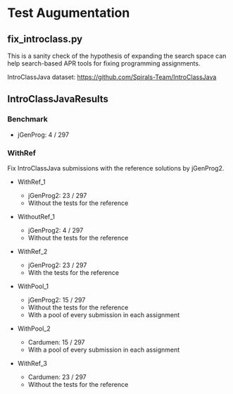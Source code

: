 # Test Augumentation

## fix_introclass.py

This is a sanity check of the hypothesis of expanding the search space can help search-based APR tools for fixing programming assignments.

IntroClassJava dataset: https://github.com/Spirals-Team/IntroClassJava

## IntroClassJavaResults

### Benchmark

* jGenProg: 4 / 297

### WithRef

Fix IntroClassJava submissions with the reference solutions by jGenProg2.

* WithRef_1
  * jGenProg2: 23 / 297
  * Without the tests for the reference
* WithoutRef_1
  * jGenProg2: 4 / 297
  * Without the tests for the reference
* WithRef_2
  * jGenProg2: 23 / 297
  * With the tests for the reference
* WithPool_1
  * jGenProg2: 15 / 297
  * Without the tests for the reference
  * With a pool of every submission in each assignment
* WithPool_2
  * Cardumen: 15 / 297
  * With a pool of every submission in each assignment

* WithRef_3
  * Cardumen: 23 / 297
  * Without the tests for the reference
